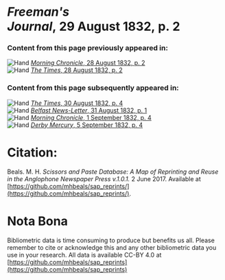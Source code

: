 # *Freeman's Journal*, 29 August 1832, p. 2  
  
### Content from this page previously appeared in:  
![Hand](http://scissorsandpaste.net/wp-content/uploads/2017/06/smallhandpointer.png) [*Morning Chronicle*, 28 August 1832, p. 2](https://mhbeals.github.io/sap_html/Morning-Chronicle/Morning-Chronicle-28-August-1832-p-2)  
![Hand](http://scissorsandpaste.net/wp-content/uploads/2017/06/smallhandpointer.png) [*The Times*, 28 August 1832, p. 2](https://mhbeals.github.io/sap_html/The-Times/The-Times-28-August-1832-p-2)  
  
### Content from this page subsequently appeared in:  
![Hand](http://scissorsandpaste.net/wp-content/uploads/2017/06/smallhandpointer.png) [*The Times*, 30 August 1832, p. 4](https://mhbeals.github.io/sap_html/The-Times/The-Times-30-August-1832-p-4)  
![Hand](http://scissorsandpaste.net/wp-content/uploads/2017/06/smallhandpointer.png) [*Belfast News-Letter*, 31 August 1832, p. 1](https://mhbeals.github.io/sap_html/Belfast-News-Letter/Belfast-News-Letter-31-August-1832-p-1)  
![Hand](http://scissorsandpaste.net/wp-content/uploads/2017/06/smallhandpointer.png) [*Morning Chronicle*, 1 September 1832, p. 4](https://mhbeals.github.io/sap_html/Morning-Chronicle/Morning-Chronicle-1-September-1832-p-4)  
![Hand](http://scissorsandpaste.net/wp-content/uploads/2017/06/smallhandpointer.png) [*Derby Mercury*, 5 September 1832, p. 4](https://mhbeals.github.io/sap_html/Derby-Mercury/Derby-Mercury-5-September-1832-p-4)  


# Citation: 

Beals. M. H. *Scissors and Paste Database: A Map of Reprinting and Reuse in the Anglophone Newspaper Press v.1.0.1.* 2 June 2017. Available at [https://github.com/mhbeals/sap_reprints/](https://github.com/mhbeals/sap_reprints/). 

# Nota Bona

Bibliometric data is time consuming to produce but benefits us all. Please remember to cite or acknowledge this and any other bibliometric data you use in your research. All data is available CC-BY 4.0 at [https://github.com/mhbeals/sap_reprints](https://github.com/mhbeals/sap_reprints)